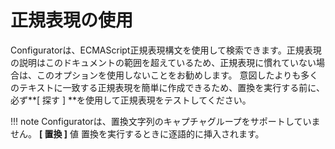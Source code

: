 # 正規表現の使用

Configuratorは、ECMAScript正規表現構文を使用して検索できます。正規表現の説明はこのドキュメントの範囲を超えているため、正規表現に慣れていない場合は、このオプションを使用しないことをお勧めします。 意図したよりも多くのテキストに一致する正規表現を簡単に作成できるため、置換を実行する前に、必ず**[ 探す ] **を使用して正規表現をテストしてください。

!!! note
    Configuratorは、置換文字列のキャプチャグループをサポートしていません。 **[ 置換 ]** 値
     置換を実行するときに逐語的に挿入されます。
